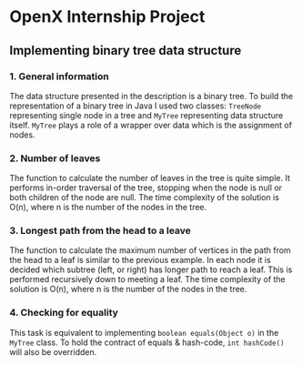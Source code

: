 # OpenX Internship Project

## Implementing binary tree data structure

### 1. General information
The data structure presented in the description is a binary tree.
To build the representation of a binary tree in Java I used two classes:
```TreeNode``` representing single node in a tree and ```MyTree``` representing data structure itself.
```MyTree``` plays a role of a wrapper over data which is the assignment of nodes.

### 2. Number of leaves
The function to calculate the number of leaves in the tree is quite simple.
It performs in-order traversal of the tree, stopping when the node is null or both children of the node are null.
The time complexity of the solution is O(n), where n is the number of the nodes in the tree.

### 3. Longest path from the head to a leave
The function to calculate the maximum number of vertices in the path from the head to a leaf is similar to the previous example.
In each node it is decided which subtree (left, or right) has longer path to reach a leaf.
This is performed recursively down to meeting a leaf.
The time complexity of the solution is O(n), where n is the number of the nodes in the tree.

### 4. Checking for equality
This task is equivalent to implementing ```boolean equals(Object o)``` in the ```MyTree``` class.
To hold the contract of equals & hash-code, ```int hashCode()``` will also be overridden.
